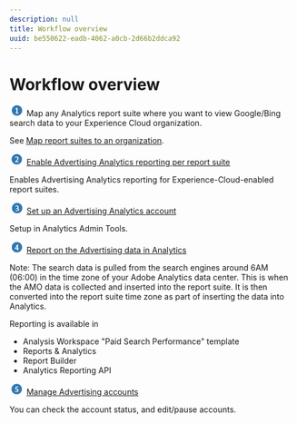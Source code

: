 ```yaml
---
description: null
title: Workflow overview
uuid: be550622-eadb-4062-a0cb-2d66b2ddca92
---
```


# Workflow overview

![](assets/step1_icon.png) Map any Analytics report suite where you want to view Google/Bing search data to your Experience Cloud organization.

See [Map report suites to an organization](https://docs.adobe.com/content/help/en/core-services/interface/about-core-services/report-suite-mapping.html).

![](assets/step2_icon.png) [Enable Advertising Analytics reporting per report suite](/help/integrate/c-advertising-analytics/c-adanalytics-workflow/aa-provision-rs.md)

Enables Advertising Analytics reporting for Experience-Cloud-enabled report suites.

![](assets/step3_icon.png) [Set up an Advertising Analytics account](/help/integrate/c-advertising-analytics/c-adanalytics-workflow/aa-create-ad-account.md)

Setup in Analytics Admin Tools.

![](assets/step4_icon.png) [Report on the Advertising data in Analytics](/help/integrate/c-advertising-analytics/c-adanalytics-workflow/aa-report-ad-data-an.md)

Note: The search data is pulled from the search engines around 6AM (06:00) in the time zone of your Adobe Analytics data center. This is when the AMO data is collected and inserted into the report suite. It is then converted into the report suite time zone as part of inserting the data into Analytics.

Reporting is available in

*   Analysis Workspace "Paid Search Performance" template
*   Reports & Analytics
*   Report Builder
*   Analytics Reporting API

![](assets/step5_icon.png) [Manage Advertising accounts](/help/integrate/c-advertising-analytics/c-adanalytics-workflow/aa-manage-ad-accounts.md)

You can check the account status, and edit/pause accounts.
